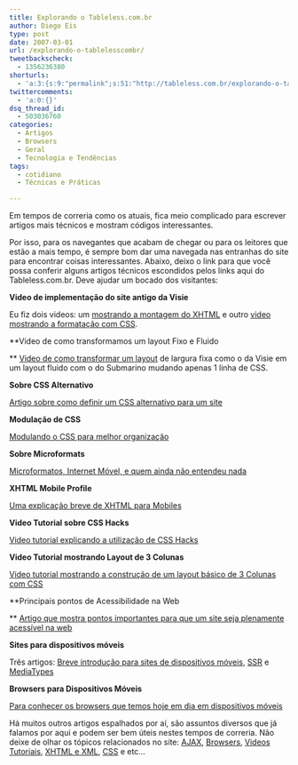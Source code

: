 ```yaml
---
title: Explorando o Tableless.com.br
author: Diego Eis
type: post
date: 2007-03-01
url: /explorando-o-tablelesscombr/
tweetbackscheck:
  - 1356236380
shorturls:
  - 'a:3:{s:9:"permalink";s:51:"http://tableless.com.br/explorando-o-tablelesscombr";s:7:"tinyurl";s:26:"http://tinyurl.com/3j7k43l";s:4:"isgd";s:19:"http://is.gd/rJWi28";}'
twittercomments:
  - 'a:0:{}'
dsq_thread_id:
  - 503036760
categories:
  - Artigos
  - Browsers
  - Geral
  - Tecnologia e Tendências
tags:
  - cotidiano
  - Técnicas e Práticas

---
```

Em tempos de correria como os atuais, fica meio complicado para escrever artigos mais técnicos e mostram códigos interessantes.

Por isso, para os navegantes que acabam de chegar ou para os leitores que estão a mais tempo, é sempre bom dar uma navegada nas entranhas do site para encontrar coisas interessantes. Abaixo, deixo o link para que você possa conferir alguns artigos técnicos escondidos pelos links aqui do Tableless.com.br. Deve ajudar um bocado dos visitantes:

**Video de implementação do site antigo da Visie**
  
Eu fiz dois videos: um [mostrando a montagem do XHTML][1] e outro [video mostrando a formatação com CSS][2].

**Video de como transformamos um layout Fixo e Fluido
  
** [Video de como transformar um layout][3] de largura fixa como o da Visie em um layout fluido com o do Submarino mudando apenas 1 linha de CSS.

**Sobre CSS Alternativo**
  
[Artigo sobre como definir um CSS alternativo para um site][4]

**Modulação de CSS**
  
[Modulando o CSS para melhor organização][5]

**Sobre Microformats**
  
[Microformatos, Internet Móvel, e quem ainda não entendeu nada][6]

**XHTML Mobile Profile**
  
[Uma explicação breve de XHTML para Mobiles][7]

**Video Tutorial sobre CSS Hacks**
  
[Video tutorial explicando a utilização de CSS Hacks][8]

**Video Tutorial mostrando Layout de 3 Colunas**
  
[Video tutorial mostrando a construção de um layout básico de 3 Colunas com CSS][9]

**Principais pontos de Acessibilidade na Web
  
** [Artigo que mostra pontos importantes para que um site seja plenamente acessível na web][10]

**Sites para dispositivos móveis**
  
Três artigos: [Breve introdução para sites de dispositivos móveis][11], [SSR][12] e [MediaTypes][13]

**Browsers para Dispositivos Móveis** 
  
[Para conhecer os browsers que temos hoje em dia em dispositivos móveis][14]

Há muitos outros artigos espalhados por aí, são assuntos diversos que já falamos por aqui e podem ser bem úteis nestes tempos de correria. Não deixe de olhar os tópicos relacionados no site: [AJAX][15], [Browsers][16], [Videos Tutoriais][17], [XHTML e XML][18], [CSS][19] e etc&#8230;

 [1]: http://tableless.com.br/video-tutorial-8-criando-a-home-da-visie-estrutura-xhtml
 [2]: http://tableless.com.br/video-tutorial-9-criando-a-home-da-visie-css
 [3]: http://tableless.com.br/video-tutorial-6-transformando-layout-fixo-em-fluido
 [4]: http://tableless.com.br/css-alternativo
 [5]: http://tableless.com.br/css-modular-breve-explicacao
 [6]: http://tableless.com.br/microformatos-internet-movel-e-quem-ainda-nao-entendeu-nada
 [7]: http://tableless.com.br/breve-introducao-xhtml-mobile-profile
 [8]: http://tableless.com.br/video_tutorial_css_hacks
 [9]: http://tableless.com.br/video_tutorial_layout_3_colunas
 [10]: http://tableless.com.br/principais-pontos-da-acessibilidade-na-web
 [11]: http://tableless.com.br/sites-para-dispositivos-moveis-breve-introducao
 [12]: http://tableless.com.br/aprenda/sites-para-dispositivos-moveis-ssr/
 [13]: http://tableless.com.br/aprenda/sites-para-dispositivos-moveis-mediatype/
 [14]: http://tableless.com.br/browsers_em_dispositivos_moveis
 [15]: http://tableless.com.br/categorias/ajax/
 [16]: http://tableless.com.br/categorias/browsers/
 [17]: http://tableless.com.br/categorias/pratica/video-tutorial/
 [18]: http://tableless.com.br/categorias/web-standards/xhtml-xml/
 [19]: http://tableless.com.br/categorias/web-standards/css/